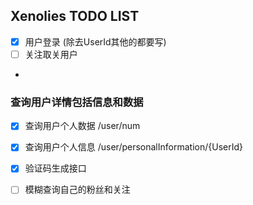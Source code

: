 ## Xenolies TODO LIST
- [x] 用户登录  (除去UserId其他的都要写)
- [ ] 关注取关用户
- 
### 查询用户详情包括信息和数据
- [x] 查询用户个人数据 /user/num
- [x] 查询用户个人信息  /user/personalInformation/{UserId}
- [x] 验证码生成接口

- [ ] 模糊查询自己的粉丝和关注